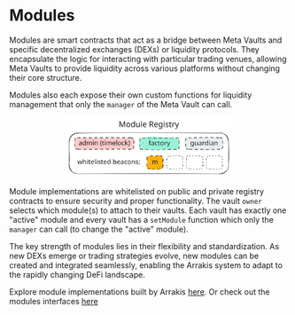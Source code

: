 # Modules

Modules are smart contracts that act as a bridge between Meta Vaults and specific decentralized exchanges (DEXs) or liquidity protocols. They encapsulate the logic for interacting with particular trading venues, allowing Meta Vaults to provide liquidity across various platforms without changing their core structure.

Modules also each expose their own custom functions for liquidity management that only the `manager` of the Meta Vault can call.

<p align="center">
<img src="../../../img/module-registry.svg" alt="nft" width="300" class="img-svg"/>
</p>

Module implementations are whitelisted on public and private registry contracts to ensure security and proper functionality. The vault `owner` selects which module(s) to attach to their vaults. Each vault has exactly one "active" module and every vault has a `setModule` function which only the `manager` can call (to change the "active" module).

The key strength of modules lies in their flexibility and standardization. As new DEXs emerge or trading strategies evolve, new modules can be created and integrated seamlessly, enabling the Arrakis system to adapt to the rapidly changing DeFi landscape.

Explore module implementations built by Arrakis [here](../../modules/overview.md). Or check out the modules interfaces [here]()

